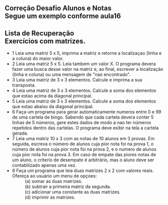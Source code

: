 Correção Desafio Alunos e Notas<br/>
Segue um exemplo conforme aula16
-----------
Lista de Recuperação<br/>
Exercícios com matrizes.
-----------
- 1 Leia uma matriz 5 x 5, imprima a matriz e retorne a localizaçao (linha e a coluna) do maior valor.
- 2 Leia uma matriz 5 x 5. Leia tambem um valor X. O programa devera fazer uma busca desse valor na matriz e, ao final, escrever a localização (linha e coluna) ou uma mensagem de "nao encontrado".
- 3 Leia uma matriz de 3 x 3 elementos. Calcule e imprima a sua transposta.
- 4 Leia uma matriz de 3 x 3 elementos. Calcule a soma dos elementos que estao acima da diagonal principal.
- 5 Leia uma matriz de 3 x 3 elementos. Calcule a soma dos elementos que estao abaixo da diagonal principal.
- 6 Faça um programa para gerar automaticamente numeros entre 0 e 99 de uma cartela de bingo. Sabendo que cada cartela devera conter 5 linhas de 5 números, gere estes dados de modo a nao ter números repetidos dentro das cartelas. O programa deve exibir na tela a cartela gerada.
- 7 Leia uma matriz 10 x 3 com as notas de 10 alunos em 3 provas. Em seguida, escreva o número de alunos cuja pior nota foi na prova 1, o número de alunos cuja pior nota foi na prova 2, e o numero de alunos cuja pior nota foi na prova 3. Em caso de empate das piores notas de um aluno, o criterio de desempate é arbitrário, mas o aluno deve ser contabilizado apenas uma vez.
- 8 Faça um programa que leia duas matrizes 2 x 2 com valores reais. Ofereça ao usuário um menu de opçoes:<br/>
	<dd>
	(a) somar as duas matrizes.<br/>
	(b) subtrair a primeira matriz da segunda.<br/>
	(c) adicionar uma constante as duas matrizes.<br/>
	(d) imprimir as matrizes.
	</dd>
